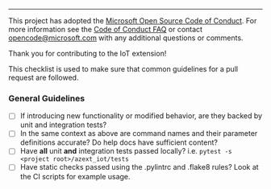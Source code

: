 ---
This project has adopted the [Microsoft Open Source Code of Conduct](https://opensource.microsoft.com/codeofconduct/). For more information see the [Code of Conduct FAQ](https://opensource.microsoft.com/codeofconduct/faq/) or contact [opencode@microsoft.com](mailto:opencode@microsoft.com) with any additional questions or comments.


Thank you for contributing to the IoT extension!

This checklist is used to make sure that common guidelines for a pull request are followed.

### General Guidelines

- [ ] If introducing new functionality or modified behavior, are they backed by unit and integration tests?
- [ ] In the same context as above are command names and their parameter definitions accurate? Do help docs have sufficient content?
- [ ] Have **all** unit **and** integration tests passed locally? i.e. `pytest -s <project root>/azext_iot/tests`
- [ ] Have static checks passed using the .pylintrc and .flake8 rules? Look at the CI scripts for example usage.
